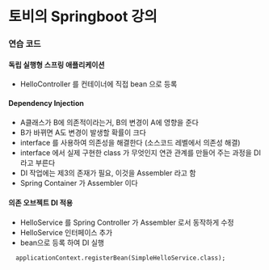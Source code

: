 # 토비의 Springboot 강의

### 연습 코드

#### 독립 실행형 스프링 애플리케이션

- HelloController 를 컨테이너에 직접 bean 으로 등록

#### Dependency Injection
- A클래스가 B에 의존적이라는거, B의 변경이 A에 영향을 준다
- B가 바뀌면 A도 변경이 발생할 확률이 크다
- interface 를 사용하여 의존성을 해결한다 (소스코드 레벨에서 의존성 해결)
- interface 에서 실제 구현한 class 가 무엇인지 연관 관계를 만들어 주는 과정을 DI 라고 부른다
- DI 작업에는 제3의 존재가 필요, 이것을 Assembler 라고 함
- Spring Container 가 Assembler 이다

#### 의존 오브젝트 DI 적용
- HelloService 를 Spring Controller 가 Assembler 로서 동작하게 수정
- HelloService 인터페이스 추가
- bean으로 등록 하여 DI 실행
```
  applicationContext.registerBean(SimpleHelloService.class);
```

#### 

